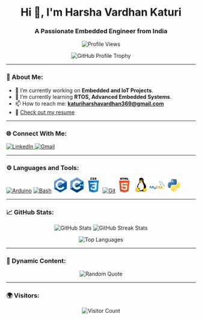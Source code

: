 <h1 align="center">Hi 👋, I'm Harsha Vardhan Katuri</h1>
<h3 align="center">A Passionate Embedded Engineer from India</h3>

<p align="center">
  <img src="https://komarev.com/ghpvc/?username=harsha-vardhan-katuri&label=Profile%20views&color=0e75b6&style=flat" alt="Profile Views" />
</p>

<p align="center">
  <img src="https://github-profile-trophy.vercel.app/?username=harsha-vardhan-katuri&theme=onedark&no-frame=true&row=1&column=7" alt="GitHub Profile Trophy" />
</p>

---

### 🌟 About Me:
- 🔭 I’m currently working on **Embedded and IoT Projects**.
- 🌱 I’m currently learning **RTOS, Advanced Embedded Systems**.
- 📫 How to reach me: **[katuriharshavardhan369@gmail.com](mailto:katuriharshavardhan369@gmail.com)**
- 📄 [Check out my resume](https://drive.google.com/file/d/1WzaGcWay9OyyQzjsnWBmt-yMvklx6Mvz/view?usp=drivesdk)

---

### 🌐 Connect With Me:
<p align="left">
  <a href="https://www.linkedin.com/in/katuri-harsha-vardhan/" target="_blank">
    <img src="https://img.icons8.com/color/48/000000/linkedin.png" alt="LinkedIn" />
  </a>
  <a href="mailto:katuriharshavardhan369@gmail.com">
    <img src="https://img.icons8.com/color/48/000000/gmail-new.png" alt="Gmail" />
  </a>
</p>

---

### ⚙️ Languages and Tools:
<p align="left">
  <a href="https://www.arduino.cc/" target="_blank"><img src="https://cdn.worldvectorlogo.com/logos/arduino-1.svg" alt="Arduino" width="40" height="40"/></a>
  <a href="https://www.gnu.org/software/bash/" target="_blank"><img src="https://www.vectorlogo.zone/logos/gnu_bash/gnu_bash-icon.svg" alt="Bash" width="40" height="40"/></a>
  <a href="https://www.cprogramming.com/" target="_blank"><img src="https://raw.githubusercontent.com/devicons/devicon/master/icons/c/c-original.svg" alt="C" width="40" height="40"/></a>
  <a href="https://www.w3schools.com/cpp/" target="_blank"><img src="https://raw.githubusercontent.com/devicons/devicon/master/icons/cplusplus/cplusplus-original.svg" alt="C++" width="40" height="40"/></a>
  <a href="https://www.w3schools.com/css/" target="_blank"><img src="https://raw.githubusercontent.com/devicons/devicon/master/icons/css3/css3-original-wordmark.svg" alt="CSS3" width="40" height="40"/></a>
  <a href="https://git-scm.com/" target="_blank"><img src="https://www.vectorlogo.zone/logos/git-scm/git-scm-icon.svg" alt="Git" width="40" height="40"/></a>
  <a href="https://www.w3.org/html/" target="_blank"><img src="https://raw.githubusercontent.com/devicons/devicon/master/icons/html5/html5-original-wordmark.svg" alt="HTML5" width="40" height="40"/></a>
  <a href="https://www.linux.org/" target="_blank"><img src="https://raw.githubusercontent.com/devicons/devicon/master/icons/linux/linux-original.svg" alt="Linux" width="40" height="40"/></a>
  <a href="https://www.mysql.com/" target="_blank"><img src="https://raw.githubusercontent.com/devicons/devicon/master/icons/mysql/mysql-original-wordmark.svg" alt="MySQL" width="40" height="40"/></a>
  <a href="https://www.python.org" target="_blank"><img src="https://raw.githubusercontent.com/devicons/devicon/master/icons/python/python-original.svg" alt="Python" width="40" height="40"/></a>
</p>

---

### 📈 GitHub Stats:
<p align="center">
  <img src="https://github-readme-stats.vercel.app/api?username=harsha-vardhan-katuri&show_icons=true&theme=radical" alt="GitHub Stats" />
  <img src="https://github-readme-streak-stats.herokuapp.com/?user=harsha-vardhan-katuri&theme=radical" alt="GitHub Streak Stats" />
</p>

<p align="center">
  <img src="https://github-readme-stats.vercel.app/api/top-langs/?username=harsha-vardhan-katuri&layout=compact&theme=radical" alt="Top Languages" />
</p>

---

### 🎯 Dynamic Content:
<p align="center">
  <img src="https://quotes-github-readme.vercel.app/api?type=horizontal&theme=radical" alt="Random Quote" />
</p>

---

### 🌍 Visitors:
<p align="center">
  <img src="https://profile-counter.glitch.me/harsha-vardhan-katuri/count.svg" alt="Visitor Count" />
</p>
